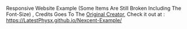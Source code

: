 Responsive Website Example (Some Items Are Still Broken Including The Font-Size) , Credits Goes To The [Original Creator](https://www.figma.com/design/a0cTsKFWQLDuoCQxjqJdVj/Responsive-Landing-Page-Design-%7C-Website-Home-Page-Design-%7C-Agency-Website-UI-Design-(Community)?node-id=211-1738&t=2lTCSHwZu4DzydCb-0), 
Check it out at : https://LatestPhysx.github.io/Nexcent-Example/

